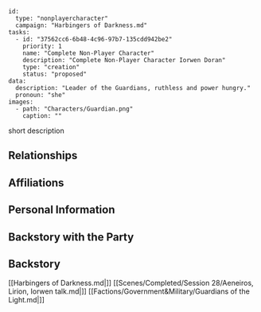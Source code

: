 
```RpgManager4
id: 
  type: "nonplayercharacter"
  campaign: "Harbingers of Darkness.md"
tasks: 
  - id: "37562cc6-6b48-4c96-97b7-135cdd942be2"
    priority: 1
    name: "Complete Non-Player Character"
    description: "Complete Non-Player Character Iorwen Doran"
    type: "creation"
    status: "proposed"
data: 
  description: "Leader of the Guardians, ruthless and power hungry."
  pronoun: "she"
images: 
  - path: "Characters/Guardian.png"
    caption: ""
```

short description
## Relationships

## Affiliations

## Personal Information

## Backstory with the Party

## Backstory
[[Harbingers of Darkness.md|]]
[[Scenes/Completed/Session 28/Aeneiros, Lirion, Iorwen talk.md|]]
[[Factions/Government&Military/Guardians of the Light.md|]]